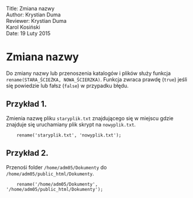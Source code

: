 Title: 		Zmiana nazwy  
Author:		Krystian Duma  
Reviewer:	Krystian Duma  
			Karol Kosiński  
Date: 		19 Luty 2015  

# Zmiana nazwy

Do zmiany nazwy lub przenoszenia katalogów i plików służy funkcja `rename(STARA_ŚCIEŻKA, NOWA_ŚCIERZKA)`.
Funkcja zwraca prawdę (`true`) jeśli się powiedzie lub fałsz (`false`) w przypadku błędu.


## Przykład 1.
Zmienia nazwę pliku `staryplik.txt` znajdującego się w miejscu gdzie znajduje się uruchamiany plik skrypt na `nowyplik.txt`.
		
		rename('staryplik.txt', 'nowyplik.txt');


## Przykład 2.
Przenośi folder `/home/adm05/Dokumenty` do  `/home/adm05/public_html/Dokumenty`.
		
		rename('/home/adm05/Dokumenty', '/home/adm05/public_html/Dokumenty');
